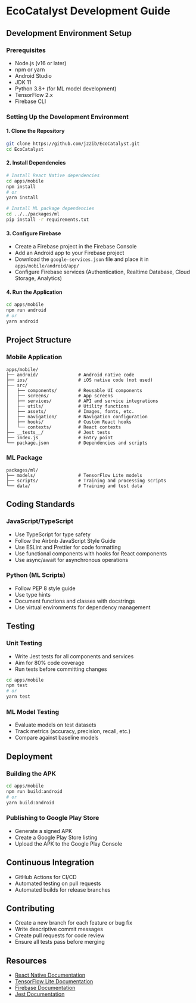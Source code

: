 # EcoCatalyst Development Guide

## Development Environment Setup

### Prerequisites
- Node.js (v16 or later)
- npm or yarn
- Android Studio
- JDK 11
- Python 3.8+ (for ML model development)
- TensorFlow 2.x
- Firebase CLI

### Setting Up the Development Environment

#### 1. Clone the Repository
```bash
git clone https://github.com/jz2ib/EcoCatalyst.git
cd EcoCatalyst
```

#### 2. Install Dependencies
```bash
# Install React Native dependencies
cd apps/mobile
npm install
# or
yarn install

# Install ML package dependencies
cd ../../packages/ml
pip install -r requirements.txt
```

#### 3. Configure Firebase
- Create a Firebase project in the Firebase Console
- Add an Android app to your Firebase project
- Download the `google-services.json` file and place it in `apps/mobile/android/app/`
- Configure Firebase services (Authentication, Realtime Database, Cloud Storage, Analytics)

#### 4. Run the Application
```bash
cd apps/mobile
npm run android
# or
yarn android
```

## Project Structure

### Mobile Application
```
apps/mobile/
├── android/               # Android native code
├── ios/                   # iOS native code (not used)
├── src/
│   ├── components/        # Reusable UI components
│   ├── screens/           # App screens
│   ├── services/          # API and service integrations
│   ├── utils/             # Utility functions
│   ├── assets/            # Images, fonts, etc.
│   ├── navigation/        # Navigation configuration
│   ├── hooks/             # Custom React hooks
│   └── contexts/          # React contexts
├── __tests__/             # Jest tests
├── index.js               # Entry point
└── package.json           # Dependencies and scripts
```

### ML Package
```
packages/ml/
├── models/                # TensorFlow Lite models
├── scripts/               # Training and processing scripts
└── data/                  # Training and test data
```

## Coding Standards

### JavaScript/TypeScript
- Use TypeScript for type safety
- Follow the Airbnb JavaScript Style Guide
- Use ESLint and Prettier for code formatting
- Use functional components with hooks for React components
- Use async/await for asynchronous operations

### Python (ML Scripts)
- Follow PEP 8 style guide
- Use type hints
- Document functions and classes with docstrings
- Use virtual environments for dependency management

## Testing

### Unit Testing
- Write Jest tests for all components and services
- Aim for 80% code coverage
- Run tests before committing changes

```bash
cd apps/mobile
npm test
# or
yarn test
```

### ML Model Testing
- Evaluate models on test datasets
- Track metrics (accuracy, precision, recall, etc.)
- Compare against baseline models

## Deployment

### Building the APK
```bash
cd apps/mobile
npm run build:android
# or
yarn build:android
```

### Publishing to Google Play Store
- Generate a signed APK
- Create a Google Play Store listing
- Upload the APK to the Google Play Console

## Continuous Integration
- GitHub Actions for CI/CD
- Automated testing on pull requests
- Automated builds for release branches

## Contributing
- Create a new branch for each feature or bug fix
- Write descriptive commit messages
- Create pull requests for code review
- Ensure all tests pass before merging

## Resources
- [React Native Documentation](https://reactnative.dev/docs/getting-started)
- [TensorFlow Lite Documentation](https://www.tensorflow.org/lite)
- [Firebase Documentation](https://firebase.google.com/docs)
- [Jest Documentation](https://jestjs.io/docs/getting-started)

